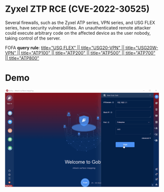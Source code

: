
# Zyxel ZTP RCE (CVE-2022-30525)

Several firewalls, such as the Zyxel ATP series, VPN series, and USG FLEX series, have security vulnerabilities. An unauthenticated remote attacker could execute arbitrary code on the affected device as the user nobody, taking control of the server.

FOFA **query rule**: [title="USG FLEX" || title="USG20-VPN" || title="USG20W-VPN" || title="ATP100" || title="ATP200" || title="ATP500" || title="ATP700" || title="ATP800"](https://fofa.info/result?qbase64=dGl0bGU9IlVTRyBGTEVYIiB8fCB0aXRsZT0iVVNHMjAtVlBOIiB8fCB0aXRsZT0iVVNHMjBXLVZQTiIgfHwgdGl0bGU9IkFUUDEwMCIgfHwgdGl0bGU9IkFUUDIwMCIgfHwgdGl0bGU9IkFUUDUwMCIgfHwgdGl0bGU9IkFUUDcwMCIgfHwgdGl0bGU9IkFUUDgwMCI%3D)

# Demo

![Zyxel_ZTP_RCE_CVE_2022_30525](Zyxel_ZTP_RCE_CVE_2022_30525.gif)

